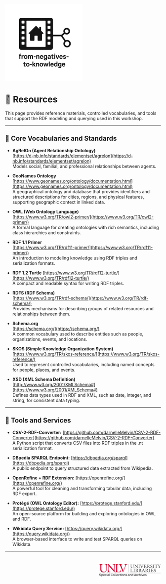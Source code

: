 <link rel="stylesheet" href="style.css">

<p align="left">
  <a href="https://darnellemelvin.github.io/from-negatives-to-knowledge">
    <img src="assets/images/negative2nodeInverse_logo.png" alt="Home" style="height: 250px;">
  </a>
</p>

# 🔗 Resources

This page provides reference materials, controlled vocabularies, and tools that support the RDF modeling and querying used in this workshop.

---

## 🔖 Core Vocabularies and Standards


- **AgRelOn (Agent Relationship Ontology)**  
  [https://d-nb.info/standards/elementset/agrelon](https://d-nb.info/standards/elementset/agrelon)  
  Models social, familial, and professional relationships between agents.

- **GeoNames Ontology**  
  [https://www.geonames.org/ontology/documentation.html](https://www.geonames.org/ontology/documentation.html)  
  A geographical ontology and database that provides identifiers and structured descriptions for cities, regions, and physical features, supporting geographic context in linked data.

- **OWL (Web Ontology Language)**  
  [https://www.w3.org/TR/owl2-primer/](https://www.w3.org/TR/owl2-primer/)  
  A formal language for creating ontologies with rich semantics, including class hierarchies and constraints.

- **RDF 1.1 Primer**  
  [https://www.w3.org/TR/rdf11-primer/](https://www.w3.org/TR/rdf11-primer/)  
  An introduction to modeling knowledge using RDF triples and serialization formats.

- **RDF 1.2 Turtle**
  [https://www.w3.org/TR/rdf12-turtle/](https://www.w3.org/TR/rdf12-turtle/)  
  A compact and readable syntax for writing RDF triples.
  
- **RDFS (RDF Schema)**  
  [https://www.w3.org/TR/rdf-schema/](https://www.w3.org/TR/rdf-schema/)  
  Provides mechanisms for describing groups of related resources and relationships between them.

- **Schema.org**  
  [https://schema.org/](https://schema.org/)  
  A common vocabulary used to describe entities such as people, organizations, events, and locations.

- **SKOS (Simple Knowledge Organization System)**  
  [https://www.w3.org/TR/skos-reference/](https://www.w3.org/TR/skos-reference/)  
  Used to represent controlled vocabularies, including named concepts for people, places, and events.
  
- **XSD (XML Schema Definition)**  
  [http://www.w3.org/2001/XMLSchema#](https://www.w3.org/2001/XMLSchema#)  
  Defines data types used in RDF and XML, such as date, integer, and string, for consistent data typing.

---

## 🧰 Tools and Services

- **CSV-2-RDF-Converter:**
  [https://github.com/darnelleMelvin/CSV-2-RDF-Converter](https://github.com/darnelleMelvin/CSV-2-RDF-Converter)  
  A Python script that converts CSV files into RDF triples in the .nt serialization format.
  
- **DBpedia SPARQL Endpoint:**
  [https://dbpedia.org/sparql](https://dbpedia.org/sparql)  
  A public endpoint to query structured data extracted from Wikipedia.
  
- **OpenRefine + RDF Extension:**
  [https://openrefine.org/](https://openrefine.org/)  
  A powerful tool for cleaning and transforming tabular data, including RDF export.
  
- **Protégé (OWL Ontology Editor):**
  [https://protege.stanford.edu/](https://protege.stanford.edu/)  
  An open-source platform for building and exploring ontologies in OWL and RDF.
  
- **Wikidata Query Service:**
  [https://query.wikidata.org/](https://query.wikidata.org/)  
  A browser-based interface to write and test SPARQL queries on Wikidata.

---

<p style="text-align: right; margin-top: 2em;">
  <a href="https://special.library.unlv.edu/">
  <img src="assets/images/unlv_sca_logo.png" alt="UNLV Special Collections & Archives Logo" style="max-width: 200px;">
  </a>
</p>
